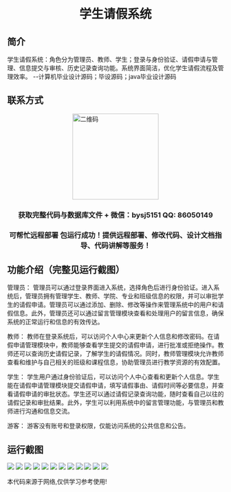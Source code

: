 <p><h1 align="center">学生请假系统</h1></p>

## 简介
学生请假系统：角色分为管理员、教师、学生；登录与身份验证、请假申请与管理、信息提交与审核、历史记录查询功能。系统界面简洁，优化学生请假流程及管理效率。    --计算机毕业设计源码；毕设源码；java毕业设计源码


## 联系方式
<img src="https://bs-1329754181.cos.ap-shanghai.myqcloud.com/wx.jpg" alt="二维码" style="display: block; margin: 0 auto;" width="200px">
<p><h3 align="center">获取完整代码与数据库文件 + 微信：bysj5151 QQ: 86050149</h3></p>
<p><h3 align="center">可帮忙远程部署 包运行成功！提供远程部署、修改代码、设计文档指导、代码讲解等服务！</h3></p>

## 功能介绍（完整见运行截图）
管理员： 管理员可以通过登录界面进入系统，选择角色后进行身份验证。进入系统后，管理员拥有管理学生、教师、学院、专业和班级信息的权限，并可以审批学生的请假申请。管理员可以通过添加、删除、修改等操作来管理系统中的用户和请假信息。此外，管理员还可以通过留言管理模块查看和处理用户的留言信息，确保系统的正常运行和信息的有效传达。

教师： 教师在登录系统后，可以访问个人中心来更新个人信息和修改密码。在请假申请管理模块中，教师能够查看学生提交的请假申请，进行批准或拒绝操作。教师还可以查询历史请假记录，了解学生的请假情况。同时，教师管理模块允许教师查看和维护与自己相关的班级和课程信息，协助管理员进行教学资源的有效配置。

学生： 学生用户通过身份验证后，可以访问个人中心查看和更新个人信息。学生能在请假申请管理模块提交请假申请，填写请假事由、请假时间等必要信息，并查看请假申请的审批状态。学生还可以通过请假记录查询功能，随时查看自己以往的请假记录和审批结果。此外，学生可以利用系统中的留言管理功能，与管理员和教师进行沟通和信息交流。

游客： 游客没有账号和登录权限，仅能访问系统的公共信息和公告。


## 运行截图
![](https://bs-1329754181.cos.ap-shanghai.myqcloud.com/ssm/StudentLeaveSystem/img/001.jpg)
![](https://bs-1329754181.cos.ap-shanghai.myqcloud.com/ssm/StudentLeaveSystem/img/002.jpg)
![](https://bs-1329754181.cos.ap-shanghai.myqcloud.com/ssm/StudentLeaveSystem/img/003.jpg)
![](https://bs-1329754181.cos.ap-shanghai.myqcloud.com/ssm/StudentLeaveSystem/img/004.jpg)
![](https://bs-1329754181.cos.ap-shanghai.myqcloud.com/ssm/StudentLeaveSystem/img/005.jpg)
![](https://bs-1329754181.cos.ap-shanghai.myqcloud.com/ssm/StudentLeaveSystem/img/006.jpg)
![](https://bs-1329754181.cos.ap-shanghai.myqcloud.com/ssm/StudentLeaveSystem/img/007.jpg)
![](https://bs-1329754181.cos.ap-shanghai.myqcloud.com/ssm/StudentLeaveSystem/img/008.jpg)
![](https://bs-1329754181.cos.ap-shanghai.myqcloud.com/ssm/StudentLeaveSystem/img/009.jpg)
![](https://bs-1329754181.cos.ap-shanghai.myqcloud.com/ssm/StudentLeaveSystem/img/010.jpg)
![](https://bs-1329754181.cos.ap-shanghai.myqcloud.com/ssm/StudentLeaveSystem/img/011.jpg)
![](https://bs-1329754181.cos.ap-shanghai.myqcloud.com/ssm/StudentLeaveSystem/img/012.jpg)

<p>本代码来源于网络,仅供学习参考使用!</p>
